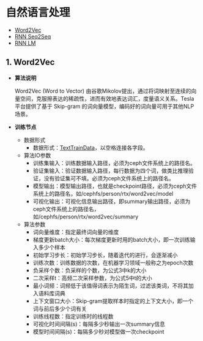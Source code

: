# 自然语言处理

* [Word2Vec](tdw-dl-nlp.md#1-word2vec)
* [RNN Seq2Seq](tdw-dl-nlp.md#1-rnn-seq2seq)
* [RNN LM](tdw-dl-nlp.md#1-rnn-lm)

## 1. Word2Vec

* **算法说明**  

  Word2Vec \(Word to Vector\) 由谷歌Mikolov提出，通过将词映射至连续的向量空间，克服擦表达的稀疏性，进而有效地表达词汇，度量语义关系。Tesla平台提供了基于 Skip-gram 的词向量模型，编码好的词向量可用于其他NLP场景。

* **训练节点**
  * 数据形式
    * 数据形式：[TextTrainData](https://github.com/2019210318why-thu/manual/tree/63be01572089bb3687bf294647785c15c0dbfd2b/机器学习/deeplearning/dl_dataformat.md)，以空格连接各字段。   
  * 算法IO参数
    * 训练集输入：训练数据输入路径，必须为ceph文件系统上的路径名。
    * 验证集输入：验证数据输入路径，每行数据为四个词，做类比推理验证，没有验证集可不填。必须为ceph文件系统上的路径名。
    * 模型输出：模型输出路径，也就是checkpoint路径，必须为ceph文件系统上的路径名，如/cephfs/person/rtx/word2vec/model
    * 可视化输出：可视化信息输出路径，即summary输出路径，必须为ceph文件系统上的路径名，如/cephfs/person/rtx/word2vec/summary
  * 算法参数
    * 词向量维度：指定最终词向量的维度
    * 梯度更新batch大小：每次梯度更新时用的batch大小，即一次训练输入多少个样本
    * 初始学习步长：初始学习步长，随着迭代的进行，会逐渐减小
    * 训练次数：训练数据的次数，在机器学习领域一般称之为epoch次数
    * 负采样个数：负采样的个数，为公式3中k的大小
    * 二次采样t：高频二次采样参数，为公式5中t的大小
    * 最小词频：词频低于该值得词表示为陌生词，过滤该类词，不将其加入语料库词典
    * 上下文窗口大小：Skip-gram提取样本时指定的上下文大小，即一个词与前后多少个词有关
    * 训练线程数：指定训练时的线程数
    * 可视化时间间隔\(s\)：每隔多少秒输出一次summary信息
    * 模型时间间隔\(s\)：每隔多少秒对模型做一次checkpoint

